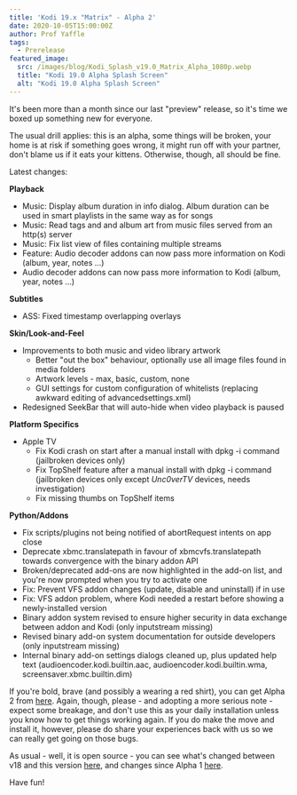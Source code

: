 ```yaml
---
title: 'Kodi 19.x "Matrix" - Alpha 2'
date: 2020-10-05T15:00:00Z
author: Prof Yaffle
tags:
  - Prerelease
featured_image:
  src: /images/blog/Kodi_Splash_v19.0_Matrix_Alpha_1080p.webp
  title: "Kodi 19.0 Alpha Splash Screen"
  alt: "Kodi 19.0 Alpha Splash Screen"
---
```


It's been more than a month since our last "preview" release, so it's time we boxed up something new for everyone.

The usual drill applies: this is an alpha, some things will be broken, your home is at risk if something goes wrong, it might run off with your partner, don't blame us if it eats your kittens. Otherwise, though, all should be fine.

Latest changes:

**Playback**

- Music: Display album duration in info dialog. Album duration can be used in smart playlists in the same way as for songs
- Music: Read tags and and album art from music files served from an http(s) server
- Music: Fix list view of files containing multiple streams
- Feature: Audio decoder addons can now pass more information on Kodi (album, year, notes ...)
- Audio decoder addons can now pass more information to Kodi (album, year, notes ...)

**Subtitles**

- ASS: Fixed timestamp overlapping overlays

**Skin/Look-and-Feel**

- Improvements to both music and video library artwork
  - Better "out the box" behaviour, optionally use all image files found in media folders
  - Artwork levels - max, basic, custom, none
  - GUI settings for custom configuration of whitelists (replacing awkward editing of advancedsettings.xml)
- Redesigned SeekBar that will auto-hide when video playback is paused

**Platform Specifics**

- Apple TV
  - Fix Kodi crash on start after a manual install with dpkg -i command (jailbroken devices only)
  - Fix TopShelf feature after a manual install with dpkg -i command (jailbroken devices only except _Unc0verTV_ devices, needs investigation)
  - Fix missing thumbs on TopShelf items

**Python/Addons**

- Fix scripts/plugins not being notified of abortRequest intents on app close
- Deprecate xbmc.translatepath in favour of xbmcvfs.translatepath towards convergence with the binary addon API
- Broken/deprecated add-ons are now highlighted in the add-on list, and you're now prompted when you try to activate one
- Fix: Prevent VFS addon changes (update, disable and uninstall) if in use
- Fix: VFS addon problem, where Kodi needed a restart before showing a newly-installed version
- Binary addon system revised to ensure higher security in data exchange between addon and Kodi (only inputstream missing)
- Revised binary add-on system documentation for outside developers (only inputstream missing)
- Internal binary add-on settings dialogs cleaned up, plus updated help text (audioencoder.kodi.builtin.aac, audioencoder.kodi.builtin.wma, screensaver.xbmc.builtin.dim)

If you're bold, brave (and possibly a wearing a red shirt), you can get Alpha 2 from [here](https://mirrors.kodi.tv/snapshots/). Again, though, please - and adopting a more serious note - expect some breakage, and don't use this as your daily installation unless you know how to get things working again. If you do make the move and install it, however, please do share your experiences back with us so we can really get going on those bugs.

As usual - well, it is open source - you can see what's changed between v18 and this version [here](https://github.com/xbmc/xbmc/compare/Leia...19.0a2-Matrix), and changes since Alpha 1 [here](https://github.com/xbmc/xbmc/compare/19.0a1-Matrix...19.0a2-Matrix).

Have fun!
